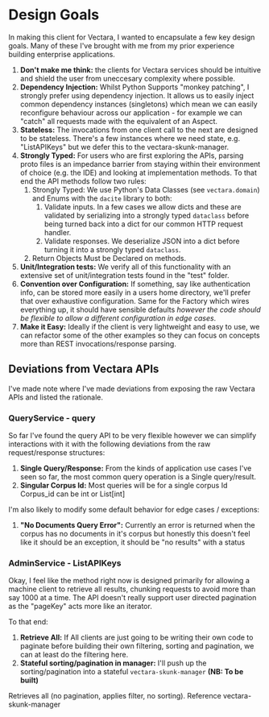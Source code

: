 # Design Goals

In making this client for Vectara, I wanted to encapsulate a few key design
goals. Many of these I've brought with me from my prior experience building
enterprise applications.

1. **Don't make me think:** the clients for Vectara services should be intuitive and shield the user from uneccesary
   complexity where possible.
2. **Dependency Injection:** Whilst Python Supports "monkey patching", I strongly prefer using dependency injection. It
   allows us to easily inject common dependency instances (singletons) which mean we can easily reconfigure behaviour
   across our application - for example we can "catch" all requests made with the equivalent of an Aspect.
3. **Stateless:** The invocations from one client call to the next are designed to be stateless. There's a few instances
   where we need state, e.g. "ListAPIKeys" but we defer this to the vectara-skunk-manager.
4. **Strongly Typed:** For users who are first exploring the APIs, parsing proto files is an impedance barrier from
   staying within their environment of choice (e.g. the IDE) and looking at implementation methods. To that end
   the API methods follow two rules:
   1. Strongly Typed: We use Python's Data Classes (see `vectara.domain`) and Enums with the `dacite` library to both:
      1. Validate inputs. In a few cases we allow dicts and these are validated by serializing into a strongly typed
         `dataclass` before being turned back into a dict for our common HTTP request handler.
      2. Validate responses. We deserialize JSON into a dict before turning it into a strongly typed `dataclass`.
   2. Return Objects Must be Declared on methods.
5. **Unit/Integration tests:** We verify all of this functionality with an extensive set of unit/integration tests found
   in the "test" folder.
6. **Convention over Configuration:** If something, say like authentication info, can be stored more easily in a users
   home directory, we'll prefer that over exhaustive configuration. Same for the Factory which wires everything up, it
   should have sensible defaults _however the code should be flexible to allow a different configuration in edge cases_.
7. **Make it Easy:** Ideally if the client is very lightweight and easy to use, we can refactor some of the other
   examples so they can focus on concepts more than REST invocations/response parsing.


## Deviations from Vectara APIs

I've made note where I've made deviations from exposing the raw Vectara APIs and listed the rationale.

### QueryService - query

So far I've found the query API to be very flexible however we can simplify interactions with it with the following
deviations from the raw request/response structures:

1. **Single Query/Response:** From the kinds of application use cases I've seen so far, the most common query operation is a Single query/result.
2. **Singular Corpus Id:** Most queries will be for a single corpus Id Corpus_id can be int or List[int]

I'm also likely to modify some default behavior for edge cases / exceptions:
1. **"No Documents Query Error":** Currently an error is returned when the corpus has no documents in it's corpus but
   honestly this doesn't feel like it should be an exception, it should be "no results" with a status

### AdminService - ListAPIKeys

Okay, I feel like the method right now is designed primarily for allowing a machine client to retrieve
all results, chunking requests to avoid more than say 1000 at a time. The API doesn't really support
user directed pagination as the "pageKey" acts more like an iterator.

To that end:

1. **Retrieve All:** If All clients are just going to be writing their own code to paginate before building their
  own filtering, sorting and pagination, we can at least do the filtering here.
2. **Stateful sorting/pagination in manager:** I'll push up the sorting/pagination into a stateful 
  `vectara-skunk-manager` **(NB: To be built)**

Retrieves all (no pagination, applies filter, no sorting). Reference vectara-skunk-manager

